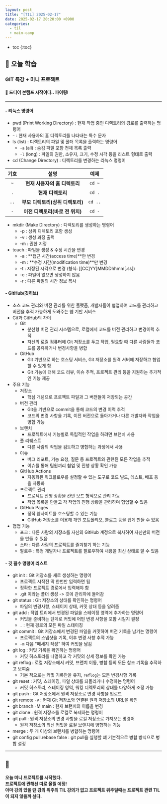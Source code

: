 ```yaml
---
layout: post
title: "[TIL] 2025-02-17"
date: 2025-02-17 20:20:00 +0900
categories: 
  - til
  - main-camp
---
```


* toc
{:toc}

## 📖 오늘 학습
### GIT 특강 + 미니 프로젝트

<h4> 📃 드디어 본캠프 시작이다.. 파이팅! </h4>

---

#### - 리눅스 명령어 
- pwd (Print Working Directory) : 현재 작업 중인 디렉토리의 경로를 출력하는 명령어
- `~` : 현재 사용자의 홈 디렉토리를 나타내는 특수 문자
- ls (list) : 디렉토리의 파일 및 폴더 목록을 출력하는 명령어
  - `-a` (all) : 숨김 파일 포함 전체 목록 출력
  - `-l` (long) : 파일의 권한, 소유자, 크기, 수정 시각 등을 리스트 형태로 출력
- cd (Change Directory) : 디렉토리를 변경하는 리눅스 명령어

| **기호** |             **설명**             | **예제** |
| :------: | :------------------------------: | :------: |
|   `~`    |  **현재 사용자의 홈 디렉토리**   |  `cd ~`  |
|   `.`    |        **현재 디렉토리**         |  `cd .`  |
|   `..`   | **부모 디렉토리(상위 디렉토리)** | `cd ..`  |
|   `-`    | **이전 디렉토리(바로 전 위치)**  |  `cd -`  |

- mkdir (Make Directory) : 디렉토리를 생성하는 명령어
  - -p : 상위 디렉토리 포함 생성
  - -v : 생성 과정 출력
  - -m : 권한 지정
- touch : 파일을 생성 & 수정 시간을 변경
  - -a : **접근 시간(access time)**만 변경
  - -m : **수정 시간(modification time)**만 변경
  - -t : 지정된 시각으로 변경 (형식: [[CC]YY]MMDDhhmm[.ss])
  - -c : 파일이 없으면 생성하지 않음
  - -r : 다른 파일의 시간 정보 복사

#### - GitHub(깃허브)
- 소스 코드 관리와 버전 관리를 위한 플랫폼, 개발자들이 협업하여 코드를 관리하고 버전을 추적 가능하게 도와주는 웹 기반 서비스
- Git과 GitHub의 차이
  - Git
    - 분산형 버전 관리 시스템으로, 로컬에서 코드를 버전 관리하고 변경이력 추적
    - 자신의 로컬 컴퓨터에 Git 저장소를 두고 작업, 필요할 때 다른 사람들과 코드를 공유하거나 변경사항을 병합
  - GitHub
    - Git 기반으로 하는 호스팅 서비스, Git 저장소를 원격 서버에 저장하고 협업할 수 있게 함
    - Git 기능에 더해 코드 리뷰, 이슈 추적, 프로젝트 관리 등을 지원하는 추가적인 기능 제공
- 주요 기능
  - 저장소
    - 핵심 개념으로 프로젝트 파일과 그 버전들이 저장되는 공간
  - 버전 관리
    - Git을 기반으로 commit을 통해 코드의 변경 이력 추적
    - 코드의 변경 사항을 기록, 이전 버전으로 돌아가거나 다른 개발자와 작업을 병합 가능
  - 브랜치
    - 프로젝트에서 기능별로 독립적인 작업을 하려면 브랜치 사용
  - 풀 리퀘스트
    - 다른 사람의 작업을 검토하고 병합하는 과정에서 사용
  - 이슈
    - 버그 리포트, 기능 요청, 질문 등 프로젝트와 관련된 모든 작업을 추적
    - 이슈를 통해 팀원끼리 협업 및 진행 상황 확인 가능
  - GitHub Actions
    - 자동화된 워크플로우를 설정할 수 있는 도구로 코드 빌드, 테스트, 배포 등을 자동화
  - 프로젝트 관리
    - 프로젝트 진행 상황을 칸반 보드 형식으로 관리 가능
    - 작업 목록을 만들고 각 작업의 진행 상황을 관리하며 협업할 수 있음
  - GitHub Pages
    - 정적 웹사이트를 호스팅할 수 있는 기능
    - GitHub 저장소를 이용해 개인 포트폴리오, 블로그 등을 쉽게 만들 수 있음
- 협업 기능
  - 포크 : 다른 사람의 저장소를 자신의 GitHub 계정으로 복사하여 자신만의 버전을 만들 수 있음
  - 스타 : 다른 사람의 프로젝트를 즐겨찾기 하는 기능
  - 팔로우 : 특정 개발자나 프로젝트를 팔로우하여 내용을 최신 상태로 알 수 있음


#### - 깃 필수 명령어 리스트
- git init : Git 저장소를 새로 생성하는 명령어
  - 프로젝트 시작전 딱 한번만 입력하면 됨
  - 정확한 프로젝트 경로에서 입력해야 함
  - .git 이라는 폴더 생성 -> 깃에 관리하에 들어감
- git status : Git 저장소의 상태를 확인하는 명령어
  - 파일의 변경사항, 스테이지 상태, 커밋 상태 등을 알려줌
- git add : 작업 트리에서 변경된 파일을 스테이징 영역에 추가하는 명령어
  - 커밋을 준비하는 단계로 커밋에 어떤 변경 사항을 포함 시킬지 결정
  - `.` : 현재 경로의 모든 파일 스테이징
- git commit : Git 저장소에서 변경된 파일을 커밋하여 버전 기록을 남기는 명령어
  - 프로젝트의 스냅샷을 기록, 이후 변경 사항 추적 가능
  - `-m` 다음 "메세지 작성" 하여 커밋을 남김
- git log : 커밋 기록을 확인하는 명령어
  - 커밋 히스토리를 나열하고 각 커밋의 상세 정보를 확인 가능
- git reflog : 로컬 저장소에서 커밋, 브랜치 이동, 병합 등의 모든 참조 기록을 추적하고 보여줌
  - 기본 적으로는 커밋 기록만을 유지, `reflog`는 모든 변경사항 기록
- git reset : 커밋, 스테이징, 파일 상태를 되돌리거나 수정하는 명령어
  - 커밋 히스토리, 스테이징 영역, 워킹 디렉토리의 상태를 다양하게 조정 가능
- git push : Git 저장소에서 원격 저장소로 변경 사항을 업로드
- git remote -v : 현재 Git 저장소와 연결된 원격 저장소의 URL을 확인
- git branch -M main : 현재 브랜치의 이름을 변경
- git clone : 원격 저장소를 로컬로 복제하는 명령어
- git pull : 원격 저장소의 변경 사항을 로컬 저장소로 가져오는 명령어
  - 원격 저장소의 최신 커밋을 로컬 브랜치에 병합하는 기능
- merge : 두 개 이상의 브랜치를 병합하는 명령어
- git config pull.rebase false : git pull을 실행할 떄 기본적으로 병합 방식으로 병합 설정

---

<h2> 💬 </h2>

<h4> 오늘 미니 프로젝트를 시작했다. <br>
프로젝트에 관해선 따로 올릴 예정! <br> 
아마 강의 있을 땐 강의 위주의 TIL 강의가 없고 프로젝트 위주일때는 프로젝트 관련 TIL이 되지 않을까 싶다. </h4>
